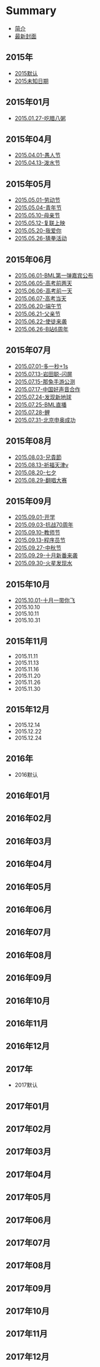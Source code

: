 # Summary

* [简介](README.md)
* [最新封面](today.md)

## 2015年

* [2015默认](2015/2015mo-ren.md)
* [2015未知日期](2015/2015wei-zhi-ri-qi.md)

## 2015年01月

* [2015.01.27-吃腊八粥](2015/20150127.md)

## 2015年04月

* [2015.04.01-愚人节](2015/20150401.md)
* [2015.04.13-泼水节](2015/20150413.md)

## 2015年05月

* [2015.05.01-劳动节](2015/20150501.md)
* [2015.05.04-青年节](2015/20150504.md)
* [2015.05.10-母亲节](2015/20150510.md)
* [2015.05.12-复联上映](2015/20150512.md)
* [2015.05.20-我爱你](2015/20150520.md)
* [2015.05.26-猜拳活动](2015/20150526.md)

## 2015年06月

* [2015.06.01-BML第一弹嘉宾公布](2015/20150601.md)
* [2015.06.05-高考前两天](2015/20150605.md)
* [2015.06.06-高考前一天](2015/20150606.md)
* [2015.06.07-高考当天](2015/20150607.md)
* [2015.06.20-端午节](2015/20150620.md)
* [2015.06.21-父亲节](2015/20150621.md)
* [2015.06.22-使徒来袭](2015/20150622.md)
* [2015.06.26-B站6周年](2015/20150626.md)

## 2015年07月

* [2015.07.01-多一秒+1s](2015/20150701.md)
* [2015.07.13-岩田聪-闪屏](2015/20150713.md)
* [2015.07.15-那兔手游公测](2015/20150715.md)
* [2015.07.17-中国好声音合作](2015/20150717.md)
* [2015.07.24-发现新地球](2015/20150724.md)
* [2015.07.25-BML直播](2015/20150725.md)
* [2015.07.28-鲤](2015/20150728.md)
* [2015.07.31-北京申奥成功](2015/20150731.md)

## 2015年08月

* [2015.08.03-兄貴節](2015/20150803.md)
* [2015.08.13-祈福天津v](2015/20150813.md)
* [2015.08.20-七夕](2015/20150820.md)
* [2015.08.29-翻唱大赛](2015/20150829.md)

## 2015年09月

* [2015.09.01-开学](2015/20150901.md)
* [2015.09.03-抗战70周年](2015/20150903.md)
* [2015.09.10-教师节](2015/20150910.md)
* [2015.09.13-程序员节](2015/20150913.md)
* [2015.09.27-中秋节](2015/20150927.md)
* [2015.09.29-十月新番来袭](2015/20150929.md)
* [2015.09.30-火星发现水](2015/20150930.md)

## 2015年10月

* [2015.10.01-十月一带你飞](2015/20151001.md)
* 2015.10.10
* 2015.10.11
* 2015.10.31

## 2015年11月

* 2015.11.11
* 2015.11.13
* 2015.11.16
* 2015.11.20
* 2015.11.26
* 2015.11.30

## 2015年12月

* 2015.12.14
* 2015.12.22
* 2015.12.24

## 2016年

* 2016默认

## 2016年01月

## 2016年02月

## 2016年03月

## 2016年04月

## 2016年05月

## 2016年06月

## 2016年07月

## 2016年08月

## 2016年09月

## 2016年10月

## 2016年11月

## 2016年12月

## 2017年

* 2017默认

## 2017年01月

## 2017年02月

## 2017年03月

## 2017年04月

## 2017年05月

## 2017年06月

## 2017年07月

## 2017年08月

## 2017年09月

## 2017年10月

## 2017年11月

## 2017年12月

